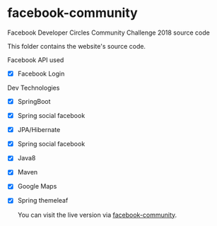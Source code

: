 # facebook-community
Facebook Developer Circles Community Challenge 2018 source code

This folder contains the website's source code.

Facebook API used
- [x] Facebook Login

Dev Technologies
- [x] SpringBoot
- [x] Spring social facebook
- [x] JPA/Hibernate
- [x] Spring social facebook
- [x] Java8
- [x] Maven
- [x] Google Maps
- [x] Spring themeleaf

     You can visit the live version via [facebook-community](https://facebook-community.herokuapp.com/).
